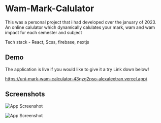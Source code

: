 
# Wam-Mark-Calulator

This was a personal project that i had developed over the january of 2023.
An online calulator which dynamically calulates your mark, wam and wam impact for each semester and subject

Tech stack - React, Scss, firebase, nextjs




## Demo

The application is live if you would like to give it a try Link down below!

https://uni-mark-wam-calculator-43qzg2pso-alexalextran.vercel.app/
## Screenshots

![App Screenshot](https://i.ibb.co/bgCL48K/Screenshot-2023-01-17-124309.png)

![App Screenshot](https://i.imgur.com/9fo2bkF.png)

